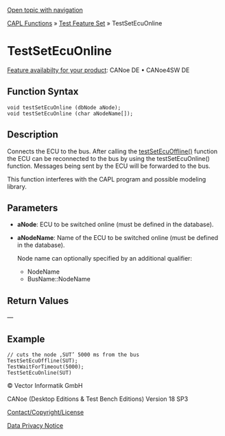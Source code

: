 [Open topic with navigation](../../../../../CANoeDEFamily.htm#Topics/CAPLFunctions/Test/Functions/CAPLfunctionTestSetEcuOnline.md)

[CAPL Functions](../../CAPLfunctions.md) » [Test Feature Set](../CAPLfunctionsTFSOverview.md) » TestSetEcuOnline

# TestSetEcuOnline

[Feature availabilty for your product](../../../Shared/FeatureAvailability.md):  CANoe DE • CANoe4SW DE

## Function Syntax

```plaintext
void testSetEcuOnline (dbNode aNode);
void testSetEcuOnline (char aNodeName[]);
```

## Description

Connects the ECU to the bus. After calling the [testSetEcuOffline()](CAPLfunctionTestSetEcuOffline.md) function the ECU can be reconnected to the bus by using the testSetEcuOnline() function. Messages being sent by the ECU will be forwarded to the bus.

This function interferes with the CAPL program and possible modeling library.

## Parameters

- **aNode**: ECU to be switched online (must be defined in the database).
- **aNodeName**: Name of the ECU to be switched online (must be defined in the database).

  Node name can optionally specified by an additional qualifier:
  - NodeName
  - BusName::NodeName

## Return Values

—

## Example

```plaintext
// cuts the node ‚SUT’ 5000 ms from the bus
TestSetEcuOffline(SUT);
TestWaitForTimeout(5000);
TestSetEcuOnline(SUT)
```

© Vector Informatik GmbH

CANoe (Desktop Editions & Test Bench Editions) Version 18 SP3

[Contact/Copyright/License](../../../Shared/ContactCopyrightLicense.md)

[Data Privacy Notice](https://www.vector.com/int/en/company/get-info/privacy-policy/)
